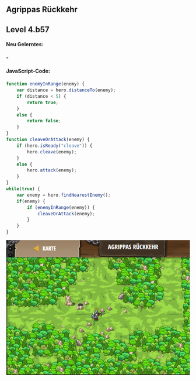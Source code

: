 ## **Agrippas Rückkehr**
## Level 4.b57

#### Neu Gelerntes:
<b>-</b>

[comment]: <> (Was wurde gelernt und wie funktioniert die Technik?)

#### JavaScript-Code:
```js
function enemyInRange(enemy) {
    var distance = hero.distanceTo(enemy);
    if (distance < 5) {
        return true;
    }
    else {
        return false;
    }
}
function cleaveOrAttack(enemy) {
    if (hero.isReady("cleave")) {
        hero.cleave(enemy);
    } 
    else {
        hero.attack(enemy);
    }
}
while(true) {
    var enemy = hero.findNearestEnemy();
    if(enemy) {
        if (enemyInRange(enemy)) {
            cleaveOrAttack(enemy);
        }
    }
}
```
![image](lvl4_b57.png)
